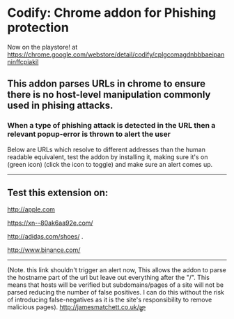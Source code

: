 ﻿# Codify: Chrome addon for Phishing protection
Now on the playstore! at
https://chrome.google.com/webstore/detail/codify/cplgcomagdnbbbaeipanninffcpiakil

## This addon parses URLs in chrome to ensure there is no host-level manipulation commonly used in phising attacks.

### When a type of phishing attack is detected in the URL then a relevant popup-error is thrown to alert the user

Below are URLs which resolve to different addresses than the human readable equivalent, test the addon by installing it, making sure it's on (green icon) (click the icon to toggle) and make sure an alert comes up.

<hr>

## Test this extension on: 

http://аррӏе.com

https://xn--80ak6aa92e.com/

http://adidạs.com/shoes/ .

http://www.biṇaṇce.com/

<hr>

(Note. this link shouldn't trigger an alert now, This allows the addon to parse the hostname part of the url but leave out everything after the "/".
This means that hosts will be verified but subdomains/pages of a site will not be parsed reducing the number of false positives.
I can do this without the risk of introducing false-negatives as it is the site's responsibility to remove malicious pages).
http://jamesmatchett.co.uk/జ్ఞ‌ా


